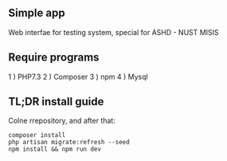 
## Simple app 

Web interfae for testing system, special for ASHD - NUST MISIS

## Require programs

1 ) PHP7.3 
2 ) Composer 
3 ) npm
4 ) Mysql

## TL;DR install guide

Colne rrepository, and after that: 
```
composer install
php artisan migrate:refresh --seed
npm install && npm run dev
```